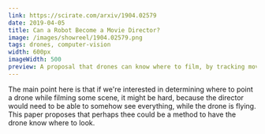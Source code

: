 ```yaml
---
link: https://scirate.com/arxiv/1904.02579
date: 2019-04-05
title: Can a Robot Become a Movie Director?
image: /images/showreel/1904.02579.png
tags: drones, computer-vision
width: 600px
imageWidth: 500
preview: A proposal that drones can know where to film, by tracking movement.
---
```


The main point here is that if we're interested in determining where to point
a drone while filming some scene, it might be hard, because the director would
need to be able to somehow see everything, while the drone is flying. This
paper proposes that perhaps thee could be a method to have the drone know
where to look.
